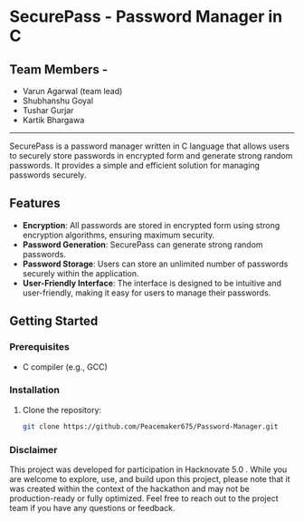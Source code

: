 <h1>SecurePass - Password Manager in C</h1>
<h2>Team Members - </h2>
<ul>
  <li>Varun Agarwal (team lead)</li>
  <li>Shubhanshu Goyal</li>
  <li>Tushar Gurjar</li>
  <li>Kartik Bhargawa</li>
  
</ul>
<hr>

SecurePass is a password manager written in C language that allows users to securely store passwords in encrypted form and generate strong random passwords. It provides a simple and efficient solution for managing passwords securely.

## Features

- **Encryption**: All passwords are stored in encrypted form using strong encryption algorithms, ensuring maximum security.
- **Password Generation**: SecurePass can generate strong random passwords.
- **Password Storage**: Users can store an unlimited number of passwords securely within the application.
- **User-Friendly Interface**: The interface is designed to be intuitive and user-friendly, making it easy for users to manage their passwords.

## Getting Started

### Prerequisites

- C compiler (e.g., GCC)

### Installation

1. Clone the repository:

   ```bash
   git clone https://github.com/Peacemaker675/Password-Manager.git

### Disclaimer

This project was developed for participation in Hacknovate 5.0 . While you are welcome to explore, use, and build upon this project, please note that it was created within the context of the hackathon and may not be production-ready or fully optimized. Feel free to reach out to the project team if you have any questions or feedback.

